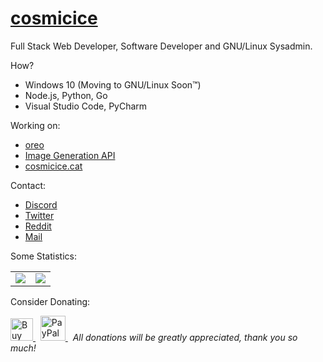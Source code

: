 # [cosmicice](https://cosmicice.cat)

Full Stack Web Developer, Software Developer and GNU/Linux Sysadmin.

How?

* Windows 10 (Moving to GNU/Linux Soon&trade;)
* Node.js, Python, Go
* Visual Studio Code, PyCharm

Working on:

* [oreo](https://github.com/catcosmicice/oreo)
* [Image Generation API](https://github.com/catcosmicice/api.bongo.ninja)
* [cosmicice.cat](https://github.com/catcosmicice/cosmicice.cat)

Contact:

* [Discord](https://discord.com/users/602588112174055436)
* [Twitter](https://twitter.com/catcosmicice)
* [Reddit](https://reddit.com/Cosmic--Ice)
* [Mail](mailto:cat@cosmicice.cat)

Some Statistics:

<table>
  <tr>
    <td align="center" style="padding=0;width=50%;">
      <img align="center" style="padding=0;" src="https://cat-stats.vercel.app/api/?username=catcosmicice&theme=radical&layout=compact&show_icons=true&hide_border=true&count_private=true" />
    </td>
    <td align="center" style="padding=0;width=50%;">
      <img align="center" style="padding=0;" src="https://cat-stats.vercel.app/api/top-langs/?username=catcosmicice&theme=radical&layout=compact&show_icons=true&hide_border=true&count_private=true" />
    </td>
  </tr>
</table>

Consider Donating:

<a href='https://ko-fi.com/L4L44B0VZ' target='_blank'>
  <img height='36' style='border:0px;height:36px;' src='https://cdn.ko-fi.com/cdn/kofi1.png?v=2' border='0' alt='Buy Me a Coffee' />
</a>&nbsp;
<a href='https://paypal.me/catcosmicice' target='_blank'>
  <img height='40' style='border:0px;height:40px;' src='https://cdn.bongo.ninja/assets/img/paypal.png' border='0' alt='PayPal Me' />
</a>
&nbsp;
<i>All donations will be greatly appreciated, thank you so much!</i>
